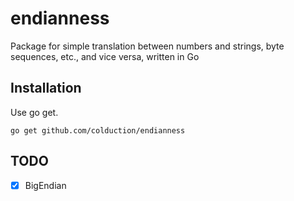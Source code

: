 # endianness

Package for simple translation between numbers and strings, byte sequences, etc., and vice versa, written in Go

## Installation

Use go get.

    go get github.com/colduction/endianness

## TODO

-   [x] BigEndian
